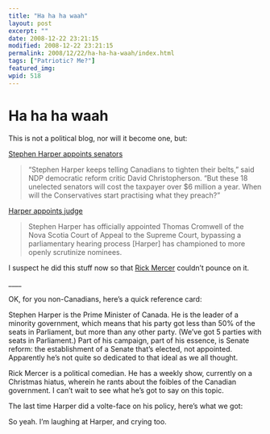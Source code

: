 ```yaml
---
title: "Ha ha ha waah"
layout: post
excerpt: ""
date: 2008-12-22 23:21:15
modified: 2008-12-22 23:21:15
permalink: 2008/12/22/ha-ha-ha-waah/index.html
tags: ["Patriotic? Me?"]
featured_img: 
wpid: 518
---
```


# Ha ha ha waah

This is not a political blog, nor will it become one, but:

[Stephen Harper appoints senators](http://www.cbc.ca/canada/story/2008/12/22/senate-harper.html)

> “Stephen Harper keeps telling Canadians to tighten their belts,” said NDP democratic reform critic David Christopherson. “But these 18 unelected senators will cost the taxpayer over $6 million a year. When will the Conservatives start practising what they preach?”

  
[Harper appoints judge](http://www.cbc.ca/canada/story/2008/12/22/harper-justice.html)

> Stephen Harper has officially appointed Thomas Cromwell of the Nova Scotia Court of Appeal to the Supreme Court, bypassing a parliamentary hearing process \[Harper\] has championed to more openly scrutinize nominees.

I suspect he did this stuff now so that [Rick Mercer](http://www.rickmercer.com/) couldn’t pounce on it.

\_\_\_\_

OK, for you non-Canadians, here’s a quick reference card:

Stephen Harper is the Prime Minister of Canada. He is the leader of a minority government, which means that his party got less than 50% of the seats in Parliament, but more than any other party. (We’ve got 5 parties with seats in Parliament.) Part of his campaign, part of his essence, is Senate reform: the establishment of a Senate that’s elected, not appointed. Apparently he’s not quite so dedicated to that ideal as we all thought.

Rick Mercer is a political comedian. He has a weekly show, currently on a Christmas hiatus, wherein he rants about the foibles of the Canadian government. I can’t wait to see what he’s got to say on this topic.

The last time Harper did a volte-face on his policy, here’s what we got:

So yeah. I’m laughing at Harper, and crying too.